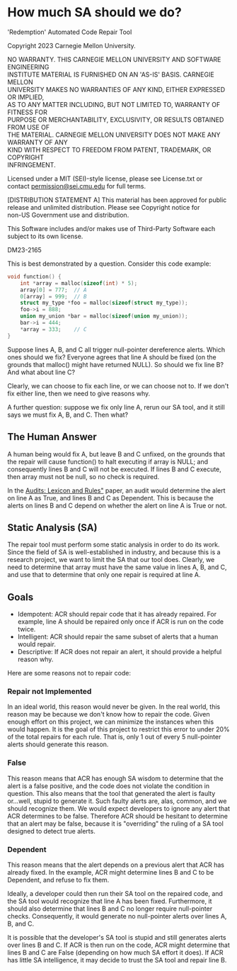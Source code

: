 # How much SA should we do?

<legal>  
'Redemption' Automated Code Repair Tool  
  
Copyright 2023 Carnegie Mellon University.  
  
NO WARRANTY. THIS CARNEGIE MELLON UNIVERSITY AND SOFTWARE ENGINEERING  
INSTITUTE MATERIAL IS FURNISHED ON AN 'AS-IS' BASIS. CARNEGIE MELLON  
UNIVERSITY MAKES NO WARRANTIES OF ANY KIND, EITHER EXPRESSED OR IMPLIED,  
AS TO ANY MATTER INCLUDING, BUT NOT LIMITED TO, WARRANTY OF FITNESS FOR  
PURPOSE OR MERCHANTABILITY, EXCLUSIVITY, OR RESULTS OBTAINED FROM USE OF  
THE MATERIAL. CARNEGIE MELLON UNIVERSITY DOES NOT MAKE ANY WARRANTY OF ANY  
KIND WITH RESPECT TO FREEDOM FROM PATENT, TRADEMARK, OR COPYRIGHT  
INFRINGEMENT.  
  
Licensed under a MIT (SEI)-style license, please see License.txt or  
contact permission@sei.cmu.edu for full terms.  
  
[DISTRIBUTION STATEMENT A] This material has been approved for public  
release and unlimited distribution.  Please see Copyright notice for  
non-US Government use and distribution.  
  
This Software includes and/or makes use of Third-Party Software each  
subject to its own license.  
  
DM23-2165  
</legal>  

This is best demonstrated by a question. Consider this code example:

``` c
void function() {
    int *array = malloc(sizeof(int) * 5);
    array[0] = 777;  // A
    0[array] = 999;  // B
    struct my_type *foo = malloc(sizeof(struct my_type));
    foo->i = 888;
    union my_union *bar = malloc(sizeof(union my_union));
    bar->i = 444;
    *array = 333;    // C
}
```

Suppose lines A, B, and C all trigger null-pointer dereference alerts. Which ones should we fix?  Everyone agrees that line A should be fixed (on the grounds that malloc() might have returned NULL). So should we fix line B? And what about line C?

Clearly, we can choose to fix each line, or we can choose not to.  If we don't fix either line, then we need to give reasons why.

A further question: suppose we fix only line A, rerun our SA tool, and it still says we must fix A, B, and C. Then what?

## The Human Answer

A human being would fix A, but leave B and C unfixed, on the grounds that the repair will cause function() to halt executing if array is NULL; and consequently lines B and C will not be executed. If lines B and C execute, then array must not be null, so no check is required.

In the [Audits: Lexicon and Rules"](https://resources.sei.cmu.edu/library/asset-view.cfm?assetid=484185) paper, an audit would determine the alert on line A as True, and lines B and C as Dependent. This is because the alerts on lines B and C depend on whether the alert on line A is True or not.

## Static Analysis (SA)

The repair tool must perform some static analysis in order to do its work. Since the field of SA is well-established in industry, and because this is a research project, we want to limit the SA that our tool does.  Clearly, we need to determine that array must have the same value in lines A, B, and C, and use that to determine that only one repair is required at line A.

## Goals

  * Idempotent: ACR should repair code that it has already repaired. For example, line A should be repaired only once if ACR is run on the code twice.
  * Intelligent: ACR should repair the same subset of alerts that a human would repair.
  * Descriptive: If ACR does not repair an alert, it should provide a helpful reason why.

Here are some reasons not to repair code:

### Repair not Implemented

In an ideal world, this reason would never be given. In the real world, this reason may be because we don't know how to repair the code.  Given enough effort on this project, we can minimize the instances when this would happen. It is the goal of this project to restrict this error to under 20% of the total repairs for each rule. That is, only 1 out of every 5 null-pointer alerts should generate this reason.

### False

This reason means that ACR has enough SA wisdom to determine that the alert is a false positive, and the code does not violate the condition in question.  This also means that the tool that generated the alert is faulty or...well, stupid to generate it. Such faulty alerts are, alas, common, and we should recognize them.  We would expect developers to ignore any alert that ACR determines to be false. Therefore ACR should be hesitant to determine that an alert may be false, because it is "overriding" the ruling of a SA tool designed to detect true alerts.

### Dependent

This reason means that the alert depends on a previous alert that ACR has already fixed. In the example, ACR might determine lines B and C to be Dependent, and refuse to fix them.

Ideally, a developer could then run their SA tool on the repaired code, and the SA tool would recognize that line A has been fixed. Furthermore, it should also determine that lines B and C no longer require null-pointer checks. Consequently, it would generate no null-pointer alerts over lines A, B, and C.

It is possible that the developer's SA tool is stupid and still generates alerts over lines B and C. If ACR is then run on the code, ACR might determine that lines B and C are False (depending on how much SA effort it does). If ACR has little SA intelligence, it may decide to trust the SA tool and repair line B.
